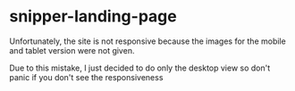 # snipper-landing-page

Unfortunately, the site is not responsive because the images for the mobile and tablet version were not given. 

Due to this mistake, I just decided to do only the desktop view so don't panic if you don't see the responsiveness
